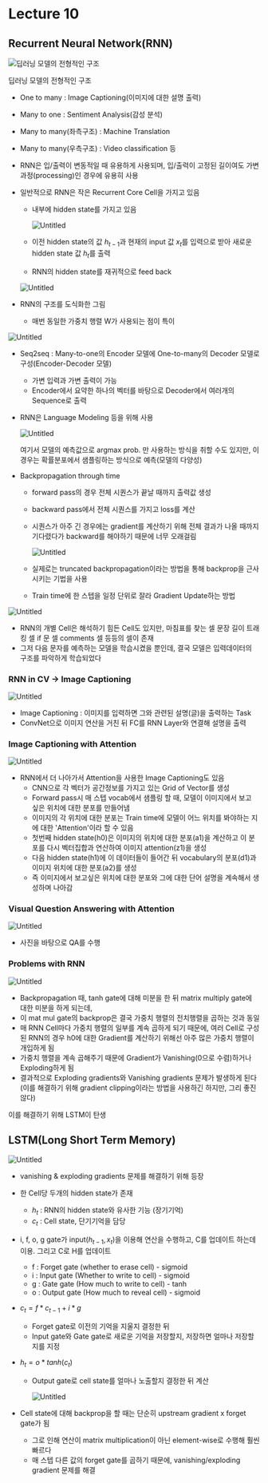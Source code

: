 # Lecture 10

## Recurrent Neural Network(RNN)

![딥러닝 모델의 전형적인 구조](Lecture%2010%200a22d6621ab64703bc24116171e7051b/Untitled.png)

딥러닝 모델의 전형적인 구조

- One to many : Image Captioning(이미지에 대한 설명 출력)
- Many to one : Sentiment Analysis(감성 분석)
- Many to many(좌측구조) : Machine Translation
- Many to many(우측구조) : Video classification 등

- RNN은 입/출력이 변동적일 때 유용하게 사용되며, 입/출력이 고정된 길이여도 가변 과정(processing)인 경우에 유용히 사용

- 일반적으로 RNN은 작은 Recurrent Core Cell을 가지고 있음
    - 내부에 hidden state를 가지고 있음
        
        ![Untitled](Lecture%2010%200a22d6621ab64703bc24116171e7051b/Untitled%201.png)
        
    - 이전 hidden state의 값 $h_{t-1}$과 현재의 input 값 $x_t$를 입력으로 받아 새로운 hidden state 값 $h_t$를 출력
    - RNN의 hidden state를 재귀적으로 feed back
    
    ![Untitled](Lecture%2010%200a22d6621ab64703bc24116171e7051b/Untitled%202.png)
    
- RNN의 구조를 도식화한 그림
    - 매번 동일한 가중치 행렬 W가 사용되는 점이 특이

![Untitled](Lecture%2010%200a22d6621ab64703bc24116171e7051b/Untitled%203.png)

- Seq2seq : Many-to-one의 Encoder 모델에 One-to-many의 Decoder 모델로 구성(Encoder-Decoder 모델)
    - 가변 입력과 가변 출력이 가능
    - Encoder에서 요약한 하나의 벡터를 바탕으로 Decoder에서 여러개의 Sequence로 출력

- RNN은 Language Modeling 등을 위해 사용
    
    ![Untitled](Lecture%2010%200a22d6621ab64703bc24116171e7051b/Untitled%204.png)
    
    여기서 모델의 예측값으로 argmax prob. 만 사용하는 방식을 취할 수도 있지만, 이 경우는 확률분포에서 샘플링하는 방식으로 예측(모델의 다양성)
    
- Backpropagation through time
    - forward pass의 경우 전체 시퀀스가 끝날 때까지 출력값 생성
    - backward pass에서 전체 시퀀스를 가지고 loss를 계산
    - 시퀀스가 아주 긴 경우에는 gradient를 계산하기 위해 전체 결과가 나올 때까지 기다렸다가 backward를 해야하기 때문에 너무 오래걸림
        
        ![Untitled](Lecture%2010%200a22d6621ab64703bc24116171e7051b/Untitled%205.png)
        
    - 실제로는 truncated backpropagation이라는 방법을 통해 backprop을 근사시키는 기법을 사용
    - Train time에 한 스텝을 일정 단위로 잘라 Gradient Update하는 방법
    

![Untitled](Lecture%2010%200a22d6621ab64703bc24116171e7051b/Untitled%206.png)

- RNN의 개별 Cell은 해석하기 힘든 Cell도 있지만, 
마침표를 찾는 셀
문장 길이 트래킹 셀
 if 문 셀
comments 셀
등등의 셀이 존재
- 그저 다음 문자를 예측하는 모델을 학습시켰을 뿐인데, 결국 모델은 입력데이터의 구조를 파악하게 학습되었다

### RNN in CV → Image Captioning

![Untitled](Lecture%2010%200a22d6621ab64703bc24116171e7051b/Untitled%207.png)

- Image Captioning : 이미지를 입력하면 그와 관련된 설명(글)을 출력하는 Task
- ConvNet으로 이미지 연산을 거친 뒤 FC를 RNN Layer와 연결해 설명을 출력

### Image Captioning with Attention

![Untitled](Lecture%2010%200a22d6621ab64703bc24116171e7051b/Untitled%208.png)

- RNN에서 더 나아가서 Attention을 사용한 Image Captioning도 있음
    - CNN으로 각 벡터가 공간정보를 가지고 있는 Grid of Vector를 생성
    - Forward pass시 매 스텝 vocab에서 샘플링 할 때, 모델이 이미지에서 보고 싶은 위치에 대한 분포를 만들어냄
    - 이미지의 각 위치에 대한 분포는 Train time에 모델이 어느 위치를 봐야하는 지에 대한 'Attention'이라 할 수 있음
    - 첫번째 hidden state(h0)은 이미지의 위치에 대한 분포(a1)을 계산하고 이 분포를 다시 벡터집합과 연산하여 이미지 attention(z1)을 생성
    - 다음 hidden state(h1)에 이 데이터들이 들어간 뒤 vocabulary의 분포(d1)과 이미지 위치에 대한 분포(a2)를 생성
    - 즉 이미지에서 보고싶은 위치에 대한 분포와 그에 대한 단어 설명을 계속해서 생성하며 나아감
    

### Visual Question Answering with Attention

![Untitled](Lecture%2010%200a22d6621ab64703bc24116171e7051b/Untitled%209.png)

- 사진을 바탕으로 QA를 수행

### Problems with RNN

![Untitled](Lecture%2010%200a22d6621ab64703bc24116171e7051b/Untitled%2010.png)

- Backpropagation 때, tanh gate에 대해 미분을 한 뒤 matrix multiply gate에 대한 미분을 하게 되는데,
- 이 mat mul gate의 backprop은 결국 가중치 행렬의 전치행렬을 곱하는 것과 동일
- 매 RNN Cell마다 가중치 행렬의 일부를 계속 곱하게 되기 때문에, 여러 Cell로 구성된 RNN의 경우 h0에 대한 Gradient를 계산하기 위해선 아주 많은 가중치 행렬이 개입하게 됨
- 가중치 행렬을 계속 곱해주기 때문에 Gradient가 Vanishing(0으로 수렴)하거나 Exploding하게 됨
- 결과적으로 Exploding gradients와 Vanishing gradients 문제가 발생하게 된다(이를 해결하기 위해 gradient clipping이라는 방법을 사용하긴 하지만, 그리 좋진 않다)

이를 해결하기 위해 LSTM이 탄생

## LSTM(Long Short Term Memory)

![Untitled](Lecture%2010%200a22d6621ab64703bc24116171e7051b/Untitled%2011.png)

- vanishing & exploding gradients 문제를 해결하기 위해 등장
- 한 Cell당 두개의 hidden state가 존재
    - $h_t$ : RNN의 hidden state와 유사한 기능 (장기기억)
    - $c_t$ : Cell state, 단기기억을 담당
- i, f, o, g gate가 input($h_{t-1}, x_t)$을 이용해 연산을 수행하고, C를 업데이트 하는데 이용. 그리고 C로 H를 업데이트
    - f : Forget gate (whether to erase cell) - sigmoid
    - i : Input gate (Whether to write to cell) - sigmoid
    - g : Gate gate (How much to write to cell) - tanh
    - o : Output gate (How much to reveal cell) - sigmoid
- $c_t = f *c_{t-1} + i*g$
    - Forget gate로 이전의 기억을 지울지 결정한 뒤
    - Input gate와 Gate gate로 새로운 기억을 저장할지, 저장하면 얼마나 저장할지를 지정
- $h_t = o *tanh(c_t)$
    - Output gate로 cell state를 얼마나 노출할지 결정한 뒤 계산
        
        ![Untitled](Lecture%2010%200a22d6621ab64703bc24116171e7051b/Untitled%2012.png)
        
- Cell state에 대해 backprop을 할 때는 단순히 upstream gradient x forget gate가 됨
    - 그로 인해 연산이 matrix multiplication이 아닌 element-wise로 수행해 훨씬 빠르다
    - 매 스텝 다른 값의 forget gate를 곱하기 때문에, vanishing/exploding gradient 문제를 해결